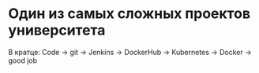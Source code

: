 # Один из самых сложных проектов университета

В кратце:
Code -> git -> Jenkins -> DockerHub -> Kubernetes -> Docker -> good job
